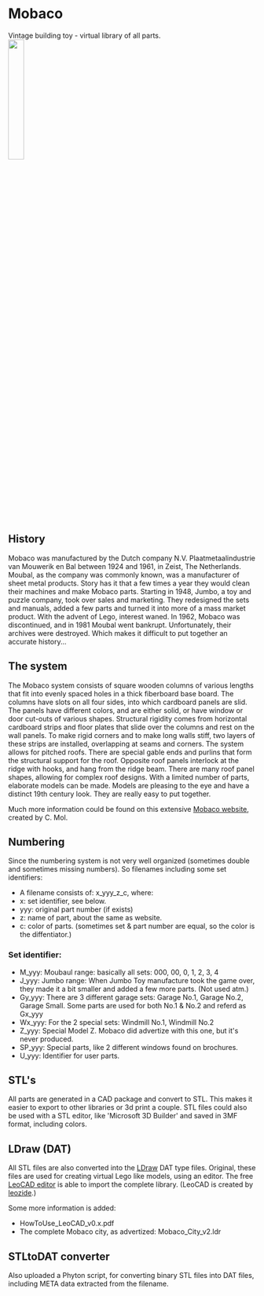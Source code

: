 # Mobaco
Vintage building toy - virtual library of all parts.
<br><img src="https://user-images.githubusercontent.com/66367852/130675242-68ae032c-c97c-4cf9-8ed1-f8d71ee7b658.png" width="25%" height="25%">

## History
Mobaco was manufactured by the Dutch company N.V. Plaatmetaalindustrie van Mouwerik en Bal between 1924 and 1961, in Zeist, The Netherlands.
Moubal, as the company was commonly known, was a manufacturer of sheet metal products. Story has it that a few times a year they would clean their machines and make Mobaco parts.
Starting in 1948, Jumbo, a toy and puzzle company, took over sales and marketing. They redesigned the sets and manuals, added a few parts and turned it into more of a mass market product.
With the advent of Lego, interest waned. In 1962, Mobaco was discontinued, and in 1981 Moubal went bankrupt. Unfortunately, their archives were destroyed. Which makes it difficult to put together an accurate history...

## The system
The Mobaco system consists of square wooden columns of various lengths that fit into evenly spaced holes in a thick fiberboard base board. The columns have slots on all four sides, into which cardboard panels are slid. The panels have different colors, and are either solid, or have window or door cut-outs of various shapes.
Structural rigidity comes from horizontal cardboard strips and floor plates that slide over the columns and rest on the wall panels. To make rigid corners and to make long walls stiff, two layers of these strips are installed, overlapping at seams and corners.
The system allows for pitched roofs. There are special gable ends and purlins that form the structural support for the roof. Opposite roof panels interlock at the ridge with hooks, and hang from the ridge beam. There are many roof panel shapes, allowing for complex roof designs.
With a limited number of parts, elaborate models can be made. Models are pleasing to the eye and have a distinct 19th century look. They are really easy to put together.

Much more information could be found on this extensive [Mobaco website](https://mol8.home.xs4all.nl/MOBACO_Seamonkey/Home.html), created by C. Mol.

## Numbering
Since the numbering system is not very well organized (sometimes double and sometimes missing numbers).
So filenames including some set identifiers:

* A filename consists of: x_yyy_z_c, where:
* x: set identifier, see below.
* yyy: original part number (if exists)
* z: name of part, about the same as website.
* c: color of parts. (sometimes set & part number are equal, so the color is the diffentiator.)

### Set identifier:
* M_yyy:  Moubaul range: basically all sets: 000, 00, 0, 1, 2, 3, 4
* J_yyy:  Jumbo range: When Jumbo Toy manufacture took the game over, they made it a bit smaller and added a few more parts. (Not used atm.)
* Gy_yyy: There are 3 different garage sets: Garage No.1, Garage No.2, Garage Small. Some parts are used for both No.1 & No.2 and referd as Gx_yyy
* Wx_yyy: For the 2 special sets: Windmill No.1, Windmill No.2
* Z_yyy:  Special Model Z. Mobaco did advertize with this one, but it's never produced.
* SP_yyy: Special parts, like 2 different windows found on brochures.
* U_yyy:  Identifier for user parts.

## STL's
All parts are generated in a CAD package and convert to STL.
This makes it easier to export to other libraries or 3d print a couple.
STL files could also be used with a STL editor, like 'Microsoft 3D Builder' and saved in 3MF format, including colors.

## LDraw (DAT)
All STL files are also converted into the [LDraw](https://ldraw.org/) DAT type files.
Original, these files are used for creating virtual Lego like models, using an editor.
The free [LeoCAD editor](https://www.leocad.org/) is able to import the complete library.
(LeoCAD is created by [leozide](https://github.com/leozide/leocad).)

Some more information is added:
* HowToUse_LeoCAD_v0.x.pdf
* The complete Mobaco city, as advertized: Mobaco_City_v2.ldr

## STLtoDAT converter
Also uploaded a Phyton script, for converting binary STL files into DAT files, including META data extracted from the filename.

